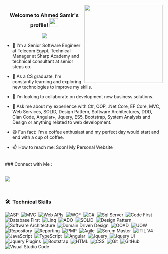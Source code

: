 <!--
### Hi there 👋

**Egy-Coder/Egy-Coder** is a ✨ _special_ ✨ repository because its `README.md` (this file) appears on your GitHub profile.
⚡
Here are some ideas to get you started:

<img align="left" src="https://github-readme-stats.vercel.app/api/top-langs?username=yousefdergham&show_icons=true&locale=en&layout=compact&theme=radical" alt="most used languages" />
<br>
<a href="https://komarev.com/ghpvc/?username=yousefdergham&style=for-the-badge">
    <img src="https://komarev.com/ghpvc/?username=yousefdergham&style=for-the-badge">
</a>

-->



<img width="250" align="right" src="https://c.tenor.com/_DOBjnGspYAAAAAM/code-coding.gif">

<h3 align="center">
  Welcome to Ahmed Samir's profile!
  <img src="https://media.giphy.com/media/hvRJCLFzcasrR4ia7z/giphy.gif" width="28">
</h3>

<!-- Typing SVG by DenverCoder1 - https://github.com/DenverCoder1/readme-typing-svg -->
<p align="center">
  <a href="https://github.com/DenverCoder1/readme-typing-svg"><img src="https://readme-typing-svg.herokuapp.com/?lines=Full-stack%20web%20developer;Always%20learning%20new%20things&font=Fira%20Code&center=true&width=440&height=45&color=f75c7e&vCenter=true&size=22"></a>
</p> 

- 🔭 I'm a Senior Software Engineer at Telecom Egypt, Technical Manager at Sharp Academy and technical consultant at senior steps co.

- 🌱 As a CS graduate, I'm constantly learning and exploring new technologies to improve my skills.

- 👯 I’m looking to collaborate on development new business solutions.

- 💬 Ask me about my experience with C#, OOP, .Net Core, EF Core, MVC, Web Services, SOLID, Design Pattern, Software Architectures, DDD, Clan Code, Angular+,   Jquery, ES5, Bootstrap, System Analysis and Design or anything related to web development.

- 😄 Fun fact: I'm a coffee enthusiast and my perfect day would start and end with a cup of coffee.

- 📫 How to reach me: Soon! My Personal Website

<br> 
### Connect with Me :<br><br>

<a href="https://www.linkedin.com/in/ahmed-samir-elgendy-4310b2162/" target="_blank"><img src="https://img.shields.io/badge/-Ahmed%20Samir-0077B5?style=for-the-badge&logo=Linkedin&logoColor=white"/></a>

<br>

### 🛠 &nbsp;Technical Skills
![ASP](https://img.shields.io/badge/ASP-.NET%20Core-white)&nbsp;
![MVC](https://img.shields.io/badge/ASP-MVC-white)&nbsp;
![Web APIs](https://img.shields.io/badge/ASP-Web%20APIs-white)&nbsp;
![WCF](https://img.shields.io/badge/ASP-WCF-white)&nbsp;
![C#](https://img.shields.io/badge/C%23-with%20OOP-white)&nbsp;
![Sql Server](https://img.shields.io/badge/MS-Sql%20Server-white)&nbsp;
![Code First](https://img.shields.io/badge/EF%20Core-Code%20First-white)&nbsp;
![Database First](https://img.shields.io/badge/EF%20Core-Database%20First-white)&nbsp;
![Linq](https://img.shields.io/badge/LINQ-Methods%20%26%20Syntax-white)&nbsp;
![ADO](https://img.shields.io/badge/ADO.Net-Data%20Access-white)&nbsp;
![SOLID](https://img.shields.io/badge/Clean%20Code-SOLID-white)&nbsp;
![Design Pattern](https://img.shields.io/badge/DP-Design%20Pattern-white)&nbsp;
![Software Architecture](https://img.shields.io/badge/SA-Software%20Architectures-white)&nbsp;
![Domain Driven Design](https://img.shields.io/badge/DDD-Domain%20Driven%20Design-white)&nbsp;
![OOAD](https://img.shields.io/badge/OOAD-Object%20Oriented%20Analysis%20and%20design-white)&nbsp;
![UOW](https://img.shields.io/badge/UOW-Unit%20Of%20Work-white)&nbsp;
![Repository](https://img.shields.io/badge/Repo-Repository%20Pattern-white)&nbsp;
![Reporting](https://img.shields.io/badge/Reporting-SSRS-white)&nbsp;
![PMP](https://img.shields.io/badge/Passed-PMP-white)&nbsp;
![Agile](https://img.shields.io/badge/Passed-Agile-white)&nbsp;
![Scrum Master](https://img.shields.io/badge/Passed-Scrum%20Master-white)&nbsp;
![ITIL V4](https://img.shields.io/badge/Passed-ITIL%20V4-white)&nbsp;
![JavaScript](https://img.shields.io/badge/-JavaScript-05122A?style=flat&logo=javascript)&nbsp;
![TypeScript](https://img.shields.io/badge/TS-Type%20Script-white)&nbsp;
![Angular](https://img.shields.io/badge/A-Angular%2B-white)&nbsp;
![Jquery](https://img.shields.io/badge/JQ-Jquery-white)&nbsp;
![Jquery UI](https://img.shields.io/badge/Jquery-UI-white)&nbsp;
![Jquery Plugins](https://img.shields.io/badge/Jquery-Plugins-white)&nbsp;
![Bootstrap](https://img.shields.io/badge/-Bootstrap-05122A?style=flat&logo=bootstrap&logoColor=563D7C)&nbsp;
![HTML](https://img.shields.io/badge/-HTML-05122A?style=flat&logo=HTML5)&nbsp;
![CSS](https://img.shields.io/badge/-CSS-05122A?style=flat&logo=CSS3&logoColor=1572B6)&nbsp;
![Git](https://img.shields.io/badge/-Git-05122A?style=flat&logo=git)&nbsp;
![GitHub](https://img.shields.io/badge/-GitHub-05122A?style=flat&logo=github)&nbsp;
![Visual Studio Code](https://img.shields.io/badge/-Visual%20Studio%20Code-05122A?style=flat&logo=visual-studio-code&logoColor=007ACC)&nbsp;







